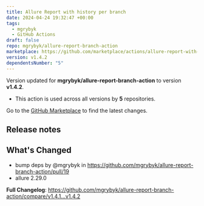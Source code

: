 ```yaml
---
title: Allure Report with history per branch
date: 2024-04-24 19:32:47 +00:00
tags:
  - mgrybyk
  - GitHub Actions
draft: false
repo: mgrybyk/allure-report-branch-action
marketplace: https://github.com/marketplace/actions/allure-report-with-history-per-branch
version: v1.4.2
dependentsNumber: "5"
---
```



Version updated for **mgrybyk/allure-report-branch-action** to version **v1.4.2**.
- This action is used across all versions by **5** repositories.

Go to the [GitHub Marketplace](https://github.com/marketplace/actions/allure-report-with-history-per-branch) to find the latest changes.

## Release notes

## What's Changed
* bump deps by @mgrybyk in https://github.com/mgrybyk/allure-report-branch-action/pull/19
* allure 2.29.0


**Full Changelog**: https://github.com/mgrybyk/allure-report-branch-action/compare/v1.4.1...v1.4.2
